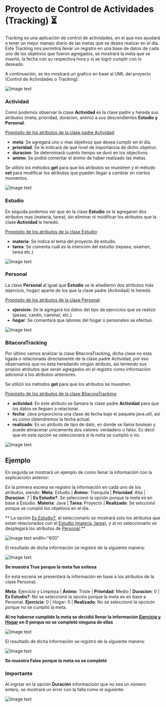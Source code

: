 # Proyecto de Control de Actividades (Tracking) :hourglass_flowing_sand:
Tracking es una aplicación de control de actividades, en el que nos ayudará a tener un mejor manejo diario de las metas que se desea realizar en el día.
Este Tracking nos permitirá llevar un registro en una base de datos de cada uno de los objetivos que fueron agregados, se mostrará la meta que se insertó, la fecha con su respectiva hora y si se logró cumplir con lo deseado.

A continuación, se les mostrará un grafico en base al UML del proyecto (Control de Actividades o Tracking):

![Image text](https://github.com/Laura27-89/Project/blob/main/src/com/ucreativa/imagenes/UML_Tracking.jpg)

### Actividad

Como podemos observar la clase **Actividad** es la clase padre y hereda sus atributos (meta, prioridad, duracion, animo) a sus descendientes **Estudio y Personal**.

<ins>Propósito de los atributos de la clase padre Actividad</ins>:
* **meta**: Se agregará uno o mas objetivos  que desea cumplir en el día.
* **prioridad**: Se le indicará de que nivel de importancia de dicho objetivo.
* **duracion**: Se determinará cuanto tiempo se duró en los objectivos.
* **animo**: Se podrá comentar el ánimo de haber realizado las metas.

Se utilizó los métodos **get** para que los atributos se muestren y el método **set** para modificar los atributos que pueden llegar a cambiar en ciertos momentos.

![Image text](https://github.com/Laura27-89/Project/blob/main/src/com/ucreativa/imagenes/Actividad.jpg)

### Estudio

En seguida podemos ver que en la clase **Estudio** se le agregaron dos atributos mas (materia, tarea), sin eliminar ni modificar los atributos que la clase **Actividad** le heredó.

<ins>Propósito de los atributos de la clase Estudio</ins>:
* **materia**: Se indica el tema del proyecto de estudio.
* **tarea**: Se comenta cuál es la intención del estudio (repaso, examen, tarea etc.)

![Image text](https://github.com/Laura27-89/Project/blob/main/src/com/ucreativa/imagenes/Estudio.jpg)

### Personal

La clase **Personal** al igual que **Estudio** se le añadieron dos atributos más (ejercicio, hogar) aparte de los que la clase padre (Actividad) le heredó.

<ins>Propósito de los atributos de la clase Personal</ins>:
* **ejercicio**: Se le agregará los datos del tipo de ejercicios que se realizó (pesas, cardio, caminar, etc.)
* **hogar**: Se comentará que labores del hogar o personales se efectuó.

![Image text](https://github.com/Laura27-89/Project/blob/main/src/com/ucreativa/imagenes/Personal.jpg)

### BitacoraTracking

Por último vamos analizar la clase BitacoraTracking, dicha clase no esta ligada o relacionada directamente de la clase padre Actividad, por eso observamos que no esta heredando ningún atributo, así teniendo sus propios atributos que serán agregados en el registro como información adicional a los atributos anteriores.

Se utilizó los métodos **get** para que los atributos se muestren.

<ins>Propósito de los atributos de la clase BitacoraTracking</ins>:
* **actividad**: En este atributo se llamara la clase padre **Actividad** para que los datos se lleguen a relacionar.
* **fecha**: Java proporciona una clase de fecha bajo el paquete java.util, así es cómo obtendremos la fecha actual.
* **realizado**: Es un atributo de tipo de dato, en donde se llama boolean y puede almacenar unicamente dos valores: verdadero o falso. Es decir que en esta opción se seleccionará si la meta se cumplió o no.

![Image text](https://github.com/Laura27-89/Project/blob/main/src/com/ucreativa/imagenes/BT.jpg)

## Ejemplo

En seguida se mostrará un ejemplo de como llenar la información con la explicacioón anterior:

En la primera escena se registro la información en cada uno de los atributos, siendo:
**Meta**: Estudio  |  **Ánimo**: Tranquila  |
**Prioridad**: Alta  |  **Duracion**: 7  |
**Es Estudio?**: Se seleccionó la opción porque la meta es en base a Estudio.
**Materia**: Java  |  **Tarea**: Proyecto  |
**Realizado**: Se selccionó porque se cumplió los objetivos en el día.

** La opción <ins>Es Estudio?</ins>, al seleccionarlo se mostrará solo los atributos que estan relacionados con el <ins>Estudio (materia, tarea)</ins>, y al no seleccionarlo se desplegará los atributos de <ins>Personal</ins>.**

![Image text](https://github.com/Laura27-89/Project/blob/main/src/com/ucreativa/imagenes/Ejemplo_Estudio.jpg) width="600"

El resultado de dicha información se registró de la siguiente manera:

![Image text](https://github.com/Laura27-89/Project/blob/main/src/com/ucreativa/imagenes/registro_estudio.jpg)

**Se muestra True porque la meta fue exitosa**

En esta escena se presentará la información en base a los atributos de la clase Personal:

**Meta**: Ejercicio y Limpieza  |  **Ánimo**: Triste  |
**Prioridad**: Medio  |  **Duracion**: 0  |
**Es Estudio?**: No se seleccionó la opción porque la meta es en base a Personal.
**Ejercicio**: 0  |  Hogar: 0  |
**Realizado**: No se seleccionó la opcioón porque no se cumplió la meta.

**Al no haberse cumplido la meta se decidió llenar la información <ins>Ejercicio y Hogar</ins> en 0 porque no se completó ninguna de ellas**

![Image text](https://github.com/Laura27-89/Project/blob/main/src/com/ucreativa/imagenes/Ejemplo_Personal.jpg)

El resultado de dicha información se registró de la siguiente manera:

![Image text](https://github.com/Laura27-89/Project/blob/main/src/com/ucreativa/imagenes/Personal_registro.jpg)

**Se muestra False porque la meta no se completó**


### Importante
Al ingrsar en la opción **Duración** informacioón que no sea un número entero, se mostrará un error con la falla como el siguiente:

![Image text](https://github.com/Laura27-89/Project/blob/main/src/com/ucreativa/imagenes/error.jpg)




